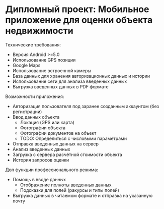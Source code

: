 
# Дипломный проект: Мобильное приложение для оценки объекта недвижимости

Технические требования:
 - Версия Android >=5.0
 - Использование GPS позиции
 - Google Maps
 - Использование встроенной камеры
 - База данных для хранения авторизационных данных и истории
 - Использование сети для анализа введенных данных
 - Выгрузка введенных данных в PDF формате

Возможности приложения:
 - Авторизация пользователя под заранее созданным аккаунтом (без регистрации)
 - Ввод данных объекта
   - Локация (GPS или карта)
   - Фотографии объекта
   - Фотографии документов на объект
   - TODO: Определиться с числовыми параметрами
 - Отправка введенных данных на сервер
 - Анализ введенных данных
 - Загрузка с сервера расчётной стоимости объекта
 - История запросов оценки

Доп функции профессионального режима:
 - Помощь в вводе данных
   - Отображение полноты введенных данных
   - Подсказки для полей (ракурсы и типы полей)
 - Выгрузка данных в читаемом формате и отправка на указанную почту
